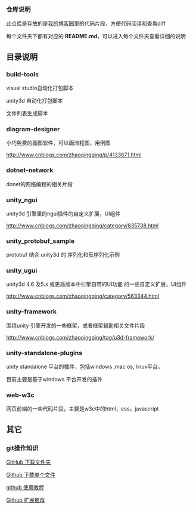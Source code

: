 ### 仓库说明
此仓库是存放的是[我的博客园](http://www.cnblogs.com/zhaoqingqing/)里的代码片段，方便代码阅读和查看diff

每个文件夹下都有对应的 **README.md**，可以进入每个文件夹查看详细的说明

## 目录说明

### build-tools

visual studio自动化打包脚本

unity3d 自动化打包脚本

文件列表生成脚本



### diagram-designer

小巧免费的画图软件，可以画流程图，用例图

http://www.cnblogs.com/zhaoqingqing/p/4133671.html



### dotnet-network

donet的网络编程的相关片段



### unity_ngui

unity3d 引擎里的ngui插件的自定义扩展，UI组件

http://www.cnblogs.com/zhaoqingqing/category/835738.html



### unity_protobuf_sample

protobuf 结合 unity3d 的 序列化和反序列化示例



### unity_ugui

unity3d 4.6 及5.x 或更高版本中引擎自带的UI功能 的一些自定义扩展，UI组件

http://www.cnblogs.com/zhaoqingqing/category/563344.html



### unity-framework

围绕unity 引擎开发的一些框架，或者框架辅助相关文件片段

http://www.cnblogs.com/zhaoqingqing/tag/u3d-framework/



### unity-standalone-plugins

unity standalone 平台的插件，包括windows ,mac os, linux平台。

目前主要是基于windows 平台开发的插件



### web-w3c

网页前端的一些代码片段，主要是w3c中的html，css，javascript 



## 其它

### git操作知识

[GitHub 下载文件夹](http://www.cnblogs.com/zhaoqingqing/p/5558253.html)

[Github 下载单个文件](http://www.cnblogs.com/zhaoqingqing/p/5534827.html)

[github 使用教程](http://www.cnblogs.com/zhaoqingqing/p/5151192.html)

[Github 扩展推荐](http://www.cnblogs.com/zhaoqingqing/p/5559178.html)
